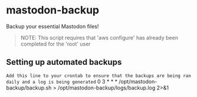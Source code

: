 # mastodon-backup

Backup your essential Mastodon files!

> NOTE: This script requires that 'aws configure' has already been completed for the 'root' user

## Setting up automated backups

`Add this line to your crontab to ensure that the backups are being ran daily and a log is being generated`
0 3 * * * /opt/mastodon-backup/backup.sh > /opt/mastodon-backup/logs/backup.log 2>&1

